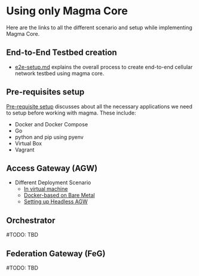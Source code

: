 # Using only Magma Core
Here are the links to all the different scenario and setup while implementing Magma Core.

## End-to-End Testbed creation
- [e2e-setup.md](e2e-setup.md) explains the overall process to create end-to-end cellular network testbed using magma core.

## Pre-requisites setup
[Pre-requisite setup](prerequisite.md) discusses about all the necessary applications we need to setup before working with magma. These include:
- Docker and Docker Compose
- Go
- python and pip using pyenv
- Virtual Box
- Vagrant

## Access Gateway (AGW)
- Different Deployment Scenario
  - [In virtual machine](virtual-machine.md)
  - [Docker-based on Bare Metal](docker-based-bare-metal.md)
  - [Setting up Headless AGW](headless-agw.md)
  
## Orchestrator
#TODO: TBD

## Federation Gateway (FeG)
#TODO: TBD
